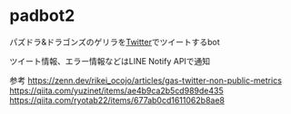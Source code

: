 # padbot2

パズドラ&ドラゴンズのゲリラを[Twitter](https://twitter.com/bot20120220)でツイートするbot

ツイート情報、エラー情報などはLINE Notify APIで通知

参考
https://zenn.dev/rikei_ocojo/articles/gas-twitter-non-public-metrics
https://qiita.com/yuzinet/items/ae4b9ca2b5cd989de435
https://qiita.com/ryotab22/items/677ab0cd1611062b8ae8
